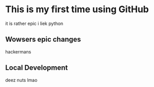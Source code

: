 # This is my first time using GitHub

it is rather epic
i liek python 

## Wowsers epic changes

hackermans

## Local Development

deez nuts lmao